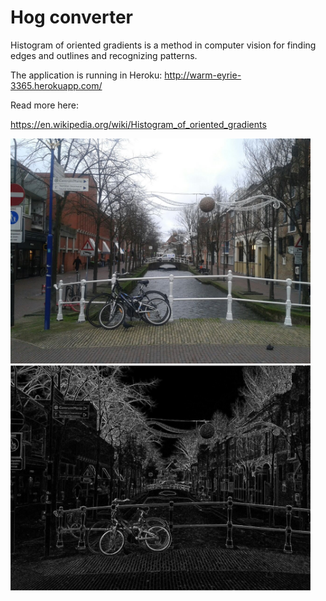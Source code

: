 # Hog converter

Histogram of oriented gradients is a method in computer vision for finding edges and outlines
and recognizing patterns.

The application is running in Heroku:
http://warm-eyrie-3365.herokuapp.com/


Read more here:

https://en.wikipedia.org/wiki/Histogram_of_oriented_gradients


<img src="https://github.com/liiza/HOG/blob/master/images/IMG-20150114-WA0001.jpg " width="480">


<img src="https://github.com/liiza/HOG/blob/master/images/IMG-Hog.png" width="480">



